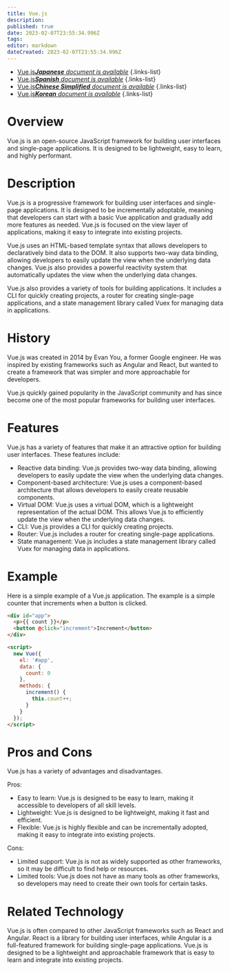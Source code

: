 ```yaml
---
title: Vue.js
description: 
published: true
date: 2023-02-07T23:55:34.996Z
tags: 
editor: markdown
dateCreated: 2023-02-07T23:55:34.996Z
---
```


- [Vue.js***Japanese** document is available*](/ja/Knowledge-base/Dictionary/vue-js)
{.links-list}
- [Vue.js***Spanish** document is available*](/es/Knowledge-base/Dictionary/vue-js)
{.links-list}
- [Vue.js***Chinese Simplified** document is available*](/zh/Knowledge-base/Dictionary/vue-js)
{.links-list}
- [Vue.js***Korean** document is available*](/ko/Knowledge-base/Dictionary/vue-js)
{.links-list}


# Overview
Vue.js is an open-source JavaScript framework for building user interfaces and single-page applications. It is designed to be lightweight, easy to learn, and highly performant.

# Description
Vue.js is a progressive framework for building user interfaces and single-page applications. It is designed to be incrementally adoptable, meaning that developers can start with a basic Vue application and gradually add more features as needed. Vue.js is focused on the view layer of applications, making it easy to integrate into existing projects.

Vue.js uses an HTML-based template syntax that allows developers to declaratively bind data to the DOM. It also supports two-way data binding, allowing developers to easily update the view when the underlying data changes. Vue.js also provides a powerful reactivity system that automatically updates the view when the underlying data changes.

Vue.js also provides a variety of tools for building applications. It includes a CLI for quickly creating projects, a router for creating single-page applications, and a state management library called Vuex for managing data in applications.

# History
Vue.js was created in 2014 by Evan You, a former Google engineer. He was inspired by existing frameworks such as Angular and React, but wanted to create a framework that was simpler and more approachable for developers.

Vue.js quickly gained popularity in the JavaScript community and has since become one of the most popular frameworks for building user interfaces.

# Features
Vue.js has a variety of features that make it an attractive option for building user interfaces. These features include:

- Reactive data binding: Vue.js provides two-way data binding, allowing developers to easily update the view when the underlying data changes. 
- Component-based architecture: Vue.js uses a component-based architecture that allows developers to easily create reusable components.
- Virtual DOM: Vue.js uses a virtual DOM, which is a lightweight representation of the actual DOM. This allows Vue.js to efficiently update the view when the underlying data changes.
- CLI: Vue.js provides a CLI for quickly creating projects.
- Router: Vue.js includes a router for creating single-page applications.
- State management: Vue.js includes a state management library called Vuex for managing data in applications.

# Example
Here is a simple example of a Vue.js application. The example is a simple counter that increments when a button is clicked.

```html
<div id="app">
  <p>{{ count }}</p>
  <button @click="increment">Increment</button>
</div>

<script>
  new Vue({
    el: '#app',
    data: {
      count: 0
    },
    methods: {
      increment() {
        this.count++;
      }
    }
  });
</script>
```

# Pros and Cons
Vue.js has a variety of advantages and disadvantages.

Pros:

- Easy to learn: Vue.js is designed to be easy to learn, making it accessible to developers of all skill levels.
- Lightweight: Vue.js is designed to be lightweight, making it fast and efficient.
- Flexible: Vue.js is highly flexible and can be incrementally adopted, making it easy to integrate into existing projects.

Cons:

- Limited support: Vue.js is not as widely supported as other frameworks, so it may be difficult to find help or resources.
- Limited tools: Vue.js does not have as many tools as other frameworks, so developers may need to create their own tools for certain tasks.

# Related Technology
Vue.js is often compared to other JavaScript frameworks such as React and Angular. React is a library for building user interfaces, while Angular is a full-featured framework for building single-page applications. Vue.js is designed to be a lightweight and approachable framework that is easy to learn and integrate into existing projects.